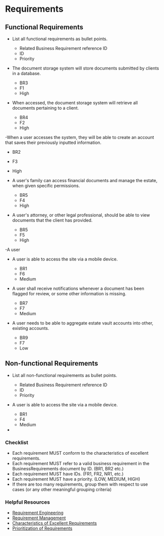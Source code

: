 # Requirements
## Functional Requirements
- List all functional requirements as bullet points.
  - Related Business Requirement reference ID 
  - ID
  - Priority
 


- The document storage system will store documents submitted by clients in a database.
  - BR3
  - F1
  - High

- When accessed, the document storage system will retrieve all documents pertaining to a client.
  - BR4
  - F2
  - High

-When a user accesses the system, they will be able to create an account that saves their previously inputted information.
  - BR2
  - F3
  - High

- A user's family can access financial documents and manage the estate, when given specific permissions.
  -  BR5
  -  F4
  -  High

- A user's attorney, or other legal professional, should be able to view documents that the client has provided.
  - BR5
  - F5
  - High

-A user 
- A user is able to access the site via a mobile device.
  - BR1
  - F6
  - Medium

- A user shall receive notifications whenever a document has been flagged for review, or some other information is missing.
  - BR7
  - F7
  - Medium

- A user needs to be able to aggregate estate vault accounts into other, existing accounts.
  - BR9
  - F7
  - Low

## Non-functional Requirements
- List all non-functional requirements as bullet points.
  - Related Business Requirement reference ID
  - ID
  - Priority

- A user is able to access the site via a mobile device.
  - BR1
  - F4
  - Medium


-

### Checklist
- Each requirement MUST conform to the characteristics of excellent requirements. 
- Each requirement MUST refer to a valid business requirement in the BusinessRequirements document by ID. (BR1, BR2 etc.)
- Each requirement MUST have IDs. (FR1, FR2, NR1, etc.)
- Each requirement MUST have a priority. (LOW, MEDIUM, HIGH) 
- If there are too many requirements, group them with respect to use cases (or any other meaningful grouping criteria)

### Helpful Resources
- [Requirement Engineering](https://bsu.instructure.com/courses/132974/files/11792784?module_item_id=3502980)
- [Requirement Management](https://bsu.instructure.com/courses/132974/files/11846021?module_item_id=3510923)
- [Characteristics of Excellent Requirements](https://bsu.instructure.com/courses/132974/files/11792790?module_item_id=3502982)
- [Prioritization of Requirements](https://bsu.instructure.com/courses/132974/files/11817594?module_item_id=3507441)
